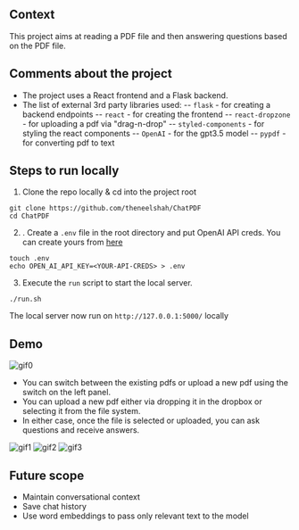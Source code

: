 ## Context

This project aims at reading a PDF file and then answering questions based on the PDF file.

## Comments about the project

- The project uses a React frontend and a Flask backend.
- The list of external 3rd party libraries used:
  -- `flask` - for creating a backend endpoints
  -- `react` - for creating the frontend
  -- `react-dropzone` - for uploading a pdf via "drag-n-drop"
  -- `styled-components` - for styling the react components
  -- `OpenAI` - for the gpt3.5 model
  -- `pypdf` - for converting pdf to text

## Steps to run locally

1. Clone the repo locally & cd into the project root

```
git clone https://github.com/theneelshah/ChatPDF
cd ChatPDF
```

2. . Create a `.env` file in the root directory and put OpenAI API creds. You can create yours from [here](https://platform.openai.com/api-keys)

```
touch .env
echo OPEN_AI_API_KEY=<YOUR-API-CREDS> > .env
```

3. Execute the `run` script to start the local server.

```
./run.sh
```

The local server now run on `http://127.0.0.1:5000/` locally

## Demo

![gif0](https://drive.google.com/file/d/1SZ_dQr1PTr-2rypvhTDu1v_0F2lH-wSa/view?usp=sharing)

- You can switch between the existing pdfs or upload a new pdf using the switch on the left panel.
- You can upload a new pdf either via dropping it in the dropbox or selecting it from the file system.
- In either case, once the file is selected or uploaded, you can ask questions and receive answers.

![gif1](https://drive.google.com/file/d/1SZ_dQr1PTr-2rypvhTDu1v_0F2lH-wSa/view?usp=sharing)
![gif2](https://drive.google.com/file/d/1SZ_dQr1PTr-2rypvhTDu1v_0F2lH-wSa/view?usp=sharing)
![gif3](https://drive.google.com/file/d/1SZ_dQr1PTr-2rypvhTDu1v_0F2lH-wSa/view?usp=sharing)

## Future scope

- Maintain conversational context
- Save chat history
- Use word embeddings to pass only relevant text to the model
